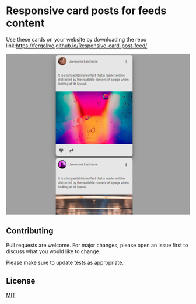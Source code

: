 # Responsive card posts for feeds content

Use these cards on your website by downloading the repo
link:https://fergolive.github.io/Responsive-card-post-feed/

![ScreenShot](/screenshots/latest.png)

## Contributing
Pull requests are welcome. For major changes, please open an issue first to discuss what you would like to change.

Please make sure to update tests as appropriate.

## License
[MIT](https://choosealicense.com/licenses/mit/)
